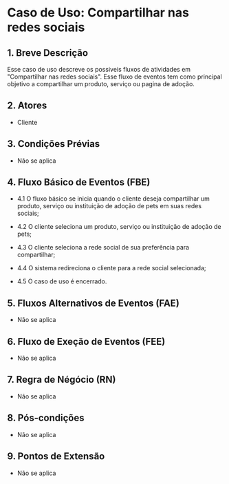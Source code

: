 
# Caso de Uso: **Compartilhar nas redes sociais**

## 1. Breve Descrição
Esse caso de uso descreve os possiveis fluxos de atividades em "Compartilhar nas redes sociais". Esse fluxo de eventos tem como principal objetivo a compartilhar um produto, serviço ou pagina de adoção.

## 2. Atores

* Cliente
   
## 3. Condições Prévias

* Não se aplica

## 4. Fluxo Básico de Eventos (FBE)

* 4.1 O fluxo básico se inicia quando o cliente deseja compartilhar um produto, serviço ou instituição de adoção de pets em suas redes sociais;

* 4.2 O cliente seleciona um produto, serviço ou instituição de adoção de pets;
* 4.3 O cliente seleciona a rede social de sua preferência para compartilhar;
* 4.4 O sistema redireciona o cliente para a rede social selecionada;
* 4.5 O caso de uso é encerrado.

## 5. Fluxos Alternativos de Eventos (FAE)

* Não se aplica

## 6. Fluxo de Exeção de Eventos (FEE)

* Não se aplica

## 7. Regra de Négócio (RN)

* Não se aplica

## 8. Pós-condições

* Não se aplica

## 9. Pontos de Extensão
* Não se aplica